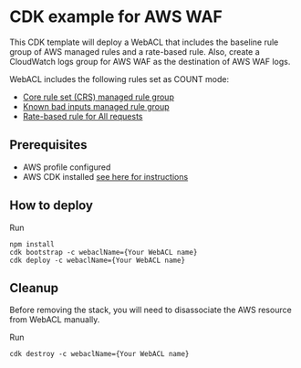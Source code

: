 # CDK example for AWS WAF
This CDK template will deploy a WebACL that includes the baseline rule group of AWS managed rules and a rate-based rule. Also, create a CloudWatch logs group for AWS WAF as the destination of AWS WAF logs.

WebACL includes the following rules set as COUNT mode:
* [Core rule set (CRS) managed rule group](https://docs.aws.amazon.com/waf/latest/developerguide/aws-managed-rule-groups-baseline.html#aws-managed-rule-groups-baseline-crs)
* [Known bad inputs managed rule group](https://docs.aws.amazon.com/waf/latest/developerguide/aws-managed-rule-groups-baseline.html#aws-managed-rule-groups-baseline-known-bad-inputs)
* [Rate-based rule for All requests](https://docs.aws.amazon.com/waf/latest/developerguide/waf-rule-statement-type-rate-based.html)


## Prerequisites
- AWS profile configured
- AWS CDK installed [see here for instructions](https://docs.aws.amazon.com/cdk/latest/guide/home.html)

## How to deploy

Run 

```
npm install
cdk bootstrap -c webaclName={Your WebACL name} 
cdk deploy -c webaclName={Your WebACL name}  
```

##  Cleanup

Before removing the stack, you will need to disassociate the AWS resource from WebACL manually.

Run

```
cdk destroy -c webaclName={Your WebACL name}
```